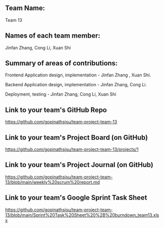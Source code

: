 ## Team Name: 
Team 13
## Names of each team member: 
Jinfan Zhang, Cong Li, Xuan Shi
## Summary of areas of contributions:

Frontend Application design, implementation - Jinfan Zhang , Xuan Shi.

Backend Application design, implementation - Jinfan Zhang, Cong Li.

Deployment, testing  - Jinfan Zhang, Cong Li, Xuan Shi

## Link to your team's GitHub Repo
https://github.com/gopinathsjsu/team-project-team-13
## Link to your team's Project Board (on GitHub)
https://github.com/gopinathsjsu/team-project-team-13/projects/1
## Link to your team's Project Journal (on GitHub)
https://github.com/gopinathsjsu/team-project-team-13/blob/main/weekly%20scrum%20report.md
## Link to your team's Google Sprint Task Sheet
https://github.com/gopinathsjsu/team-project-team-13/blob/main/Sprint%20Task%20Sheet%20%2B%20burndown_team13.xlsx


